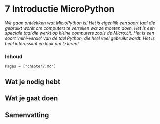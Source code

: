 # 7 Introductie MicroPython

*We gaan ontdekken wat MicroPython is! Het is eigenlijk een soort taal die gebruikt wordt om computers te vertellen wat ze moeten doen. Het is een speciale taal die werkt op kleine computers zoals de Micro:bit. Het is een soort 'mini-versie' van de taal Python, die heel veel gebruikt wordt. Het is heel interessant en leuk om te leren!*

### Inhoud

```@contents
Pages = ["chapter7.md"]
```

## Wat je nodig hebt

## Wat je gaat doen

## Samenvatting
